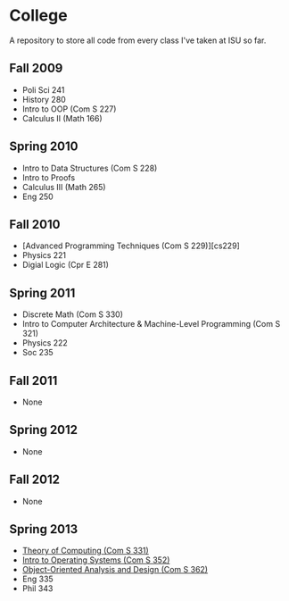 College
=======

A repository to store all code from every class I've taken at ISU so far.

## Fall 2009
* Poli Sci 241
* History 280
* Intro to OOP (Com S 227)
* Calculus II (Math 166)

## Spring 2010
* Intro to Data Structures (Com S 228)
* Intro to Proofs
* Calculus III (Math 265)
* Eng 250

## Fall 2010
* [Advanced Programming Techniques (Com S 229)][cs229]
* Physics 221
* Digial Logic (Cpr E 281)

## Spring 2011
* Discrete Math (Com S 330)
* Intro to Computer Architecture & Machine-Level Programming (Com S 321)
* Physics 222
* Soc 235

## Fall 2011
* None

## Spring 2012
* None

## Fall 2012
* None

## Spring 2013
* [Theory of Computing (Com S 331)][coms331]
* [Intro to Operating Systems (Com S 352)][coms352]
* [Object-Oriented Analysis and Design (Com S 362)][coms362]
* Eng 335
* Phil 343

[coms229]: cs229/
[coms331]: cs331/
[coms352]: cs352/
[coms362]: http://github.com/jdavis/nebulous-adventure
